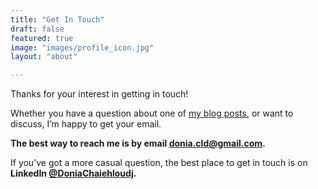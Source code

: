 ```yaml
---
title: "Get In Touch"
draft: false
featured: true
image: "images/profile_icon.jpg"
layout: "about"

---
```



Thanks for your interest in getting in touch!

Whether you have a question about one of [my blog posts](https://doniacld.com/blog), or want to discuss, I’m happy to get your email.

**The best way to reach me is by email donia.cld@gmail.com.**

If you’ve got a more casual question, the best place to get in touch is on **LinkedIn [@DoniaChaiehloudj](https://linkedin.com/in/donia-chaiehloudj).**